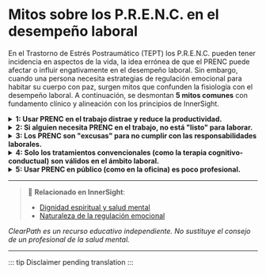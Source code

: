 ﻿# Mitos sobre los P.R.E.N.C. en el desempeño laboral

En el Trastorno de Estrés Postraumático (TEPT) los P.R.E.N.C. pueden tener incidencia en aspectos de la vida, la idea errónea de que el PRENC puede afectar o influir engativamente en el desempeño laboral. Sin embargo, cuando una persona necesita estrategias de regulación emocional para habitar su cuerpo con paz, surgen mitos que confunden la fisiología con el desempeño laboral. A continuación, se desmontan **5 mitos comunes** con fundamento clínico y alineación con los principios de InnerSight.

<details>
<summary><strong>1: Usar PRENC en el trabajo distrae y reduce la productividad.</strong></summary>

<strong>Realidad:</strong> Muchos PRENC (como respiración consciente, uso de objetos sensoriales o pausas breves de regulación) están diseñados para ser discretos y rápidos. Lejos de reducir la productividad, pueden prevenir crisis emocionales, mejorar la concentración y aumentar la estabilidad laboral a largo plazo.<br>
<strong>Riesgo:</strong> Este mito puede llevar a que se prohíban estrategias de regulación emocional en el trabajo, aumentando el riesgo de crisis, ausentismo y deterioro del rendimiento laboral.
</details>

<details>
<summary><strong>2: Si alguien necesita PRENC en el trabajo, no está "listo" para laborar.</strong></summary>

<strong>Realidad:</strong> Necesitar estrategias de regulación emocional no indica incapacidad, sino autoconocimiento y compromiso con el bienestar. Muchas personas con TEPT altamente funcionales usan PRENC como parte de su adaptación exitosa al entorno laboral.<br>
<strong>Riesgo:</strong> Este prejuicio puede llevar a la discriminación laboral, limitando oportunidades de empleo y perpetuando la estigmatización de personas con necesidades de salud mental.
</details>

<details>
<summary><strong>3: Los PRENC son "excusas" para no cumplir con las responsabilidades laborales.</strong></summary>

<strong>Realidad:</strong> Los PRENC son herramientas de afrontamiento, no evasión. Cuando se usan adecuadamente, permiten a la persona mantenerse presente, regulada y capaz de cumplir sus tareas, incluso en entornos estresantes.<br>
<strong>Riesgo:</strong> Esta percepción errónea puede crear un ambiente laboral hostil que impida el uso de estrategias necesarias, aumentando el estrés y la probabilidad de crisis emocionales.
</details>

<details>
<summary><strong>4: Solo los tratamientos convencionales (como la terapia cognitivo-conductual) son válidos en el ámbito laboral.</strong></summary>

<strong>Realidad:</strong> Aunque los tratamientos convencionales son fundamentales, muchas personas complementan su manejo con PRENC que les resultan cultural o personalmente significativos. La eficacia se mide por los resultados funcionales, no solo por el enfoque utilizado.<br>
<strong>Riesgo:</strong> Limitar las opciones de manejo puede reducir la efectividad del tratamiento y crear barreras culturales que impidan el acceso a estrategias apropiadas.
</details>

<details>
<summary><strong>5: Usar PRENC en público (como en la oficina) es poco profesional.</strong></summary>

<strong>Realidad:</strong> La profesionalidad se define por la ética, responsabilidad y calidad del trabajo, no por la ausencia de necesidades de salud mental. Cada vez más entornos laborales inclusivos reconocen la diversidad de estrategias de autorregulación como parte de la accesibilidad psicológica.<br>
<strong>Riesgo:</strong> Este estigma puede llevar a que las personas oculten sus necesidades de regulación emocional, aumentando el estrés y reduciendo la efectividad laboral.
</details>

---

> 🔗 **Relacionado en InnerSight**:  
> - [Dignidad espiritual y salud mental](https://inner-clarity.github.io/InnerSight/es#dignidad-espiritual-y-salud-mental)  
> - [Naturaleza de la regulación emocional](https://inner-clarity.github.io/InnerSight/es#naturaleza-de-la-regulación-emocional)

*ClearPath es un recurso educativo independiente. No sustituye el consejo de un profesional de la salud mental.*

---

::: tip
Disclaimer pending translation
:::
